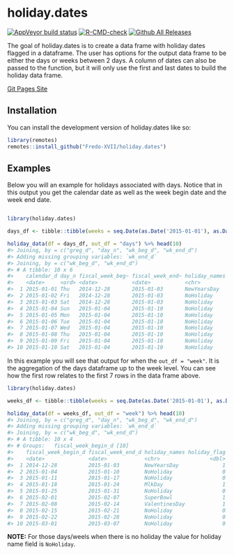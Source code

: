 
<!-- README.md is generated from README.Rmd. Please edit that file -->

# holiday.dates

<!-- badges: start -->

[![AppVeyor build
status](https://ci.appveyor.com/api/projects/status/github/Fredo-XVII/holiday.dates?branch=master&svg=true)](https://ci.appveyor.com/project/Fredo-XVII/holiday.dates)
[![R-CMD-check](https://github.com/Fredo-XVII/holiday.dates/workflows/R-CMD-check/badge.svg)](https://github.com/Fredo-XVII/holiday.dates/actions)
[![Github All
Releases](https://img.shields.io/github/downloads/Fredo-XVII/holiday.dates/total.svg)]()
<!-- badges: end -->

The goal of holiday.dates is to create a data frame with holiday dates
flagged in a dataframe. The user has options for the output data frame
to be either the days or weeks between 2 days. A column of dates can
also be passed to the function, but it will only use the first and last
dates to build the holiday data frame.

[Git Pages Site](https://fredo-xvii.github.io/holiday.dates/)

## Installation

You can install the development version of holiday.dates like so:

``` r
library(remotes)
remotes::install_github("Fredo-XVII/holiday.dates")
```

## Examples

Below you will an example for holidays associated with days. Notice that
in this output you get the calendar date as well as the week begin date
and the week end date.

``` r

library(holiday.dates)

days_df <- tibble::tibble(weeks = seq.Date(as.Date('2015-01-01'), as.Date('2020-01-01'), by = 'day'))

holiday_data(df = days_df, out_df = "days") %>% head(10)
#> Joining, by = c("greg_d", "day_n", "wk_beg_d", "wk_end_d")
#> Adding missing grouping variables: `wk_end_d`
#> Joining, by = c("wk_beg_d", "wk_end_d")
#> # A tibble: 10 x 6
#>    calendar_d day_n fiscal_week_beg~ fiscal_week_end~ holiday_names holiday_flag
#>    <date>     <ord> <date>           <date>           <chr>                <dbl>
#>  1 2015-01-01 Thu   2014-12-28       2015-01-03       NewYearsDay              1
#>  2 2015-01-02 Fri   2014-12-28       2015-01-03       NoHoliday                0
#>  3 2015-01-03 Sat   2014-12-28       2015-01-03       NoHoliday                0
#>  4 2015-01-04 Sun   2015-01-04       2015-01-10       NoHoliday                0
#>  5 2015-01-05 Mon   2015-01-04       2015-01-10       NoHoliday                0
#>  6 2015-01-06 Tue   2015-01-04       2015-01-10       NoHoliday                0
#>  7 2015-01-07 Wed   2015-01-04       2015-01-10       NoHoliday                0
#>  8 2015-01-08 Thu   2015-01-04       2015-01-10       NoHoliday                0
#>  9 2015-01-09 Fri   2015-01-04       2015-01-10       NoHoliday                0
#> 10 2015-01-10 Sat   2015-01-04       2015-01-10       NoHoliday                0
```

In this example you will see that output for when the `out_df = "week"`.
It is the aggregation of the days dataframe up to the week level. You
can see how the first row relates to the first 7 rows in the data frame
above.

``` r
library(holiday.dates)

weeks_df <- tibble::tibble(weeks = seq.Date(as.Date('2015-01-01'), as.Date('2020-01-01'), by = 'week'))

holiday_data(df = weeks_df, out_df = "week") %>% head(10)
#> Joining, by = c("greg_d", "day_n", "wk_beg_d", "wk_end_d")
#> Adding missing grouping variables: `wk_end_d`
#> Joining, by = c("wk_beg_d", "wk_end_d")
#> # A tibble: 10 x 4
#> # Groups:   fiscal_week_begin_d [10]
#>    fiscal_week_begin_d fiscal_week_end_d holiday_names holiday_flag
#>    <date>              <date>            <chr>                <dbl>
#>  1 2014-12-28          2015-01-03        NewYearsDay              1
#>  2 2015-01-04          2015-01-10        NoHoliday                0
#>  3 2015-01-11          2015-01-17        NoHoliday                0
#>  4 2015-01-18          2015-01-24        MlkDay                   1
#>  5 2015-01-25          2015-01-31        NoHoliday                0
#>  6 2015-02-01          2015-02-07        SuperBowl                1
#>  7 2015-02-08          2015-02-14        ValentinesDay            1
#>  8 2015-02-15          2015-02-21        NoHoliday                0
#>  9 2015-02-22          2015-02-28        NoHoliday                0
#> 10 2015-03-01          2015-03-07        NoHoliday                0
```

**NOTE:** For those days/weels when there is no holiday the value for
holiday name field is `NoHoliday`.

